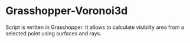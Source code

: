 # Grasshopper-Voronoi3d
Script is written in Grasshopper. It allows to calculate visibilty area from a selected point using surfaces and rays.
